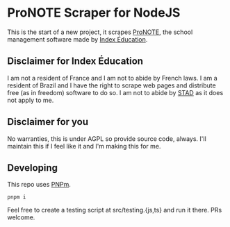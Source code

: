 # ProNOTE Scraper for NodeJS

This is the start of a new project, it scrapes [ProNOTE]("https://www.index-education.com/fr/logiciel-gestion-vie-scolaire.php"),
the school management software made by [Index Éducation]("https://www.index-education.com/fr/").

## Disclaimer for Index Éducation

I am not a resident of France and I am not to abide by French laws. I am a resident of Brazil and I have the right to scrape web pages
and distribute free (as in freedom) software to do so. I am not to abide by [STAD]("https://fr.wikipedia.org/wiki/Syst%C3%A8me_de_traitement_automatis%C3%A9_de_donn%C3%A9es")
as it does not apply to me.

## Disclaimer for you
No warranties, this is under AGPL so provide source code, always. I'll maintain this if I feel like it and I'm making this for me.

## Developing
This repo uses [PNPm]("https://pnpm.io/").

```
pnpm i
```

Feel free to create a testing script at src/testing.{js,ts} and run it there. PRs welcome.
